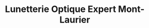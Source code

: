 ---
title: "Lunetterie Optique Expert Mont-Laurier"
url: /mont-laurier/lunetterie-optique-expert-mont-laurier/
shop: optician
---